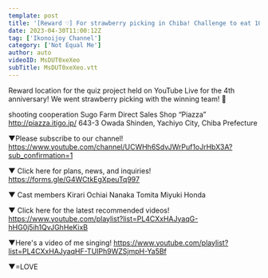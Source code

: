 ```yaml
---
template: post
title: '[Reward ♡] For strawberry picking in Chiba! Challenge to eat 100 pieces! ?'
date: 2023-04-30T11:00:12Z
tag: ['Ikonoijoy Channel']
category: ['Not Equal Me']
author: auto 
videoID: MsDUT0xeXeo
subTitle: MsDUT0xeXeo.vtt
---
```

Reward location for the quiz project held on YouTube Live for the 4th anniversary!
We went strawberry picking with the winning team! 🍓

shooting cooperation
Sugo Farm Direct Sales Shop “Piazza”
http://piazza.itigo.jp/
643-3 Owada Shinden, Yachiyo City, Chiba Prefecture

▼Please subscribe to our channel!
https://www.youtube.com/channel/UCWHh6SdvJWrPuf1oJrHbX3A?sub_confirmation=1

▼ Click here for plans, news, and inquiries!
https://forms.gle/G4WCtkEgXpeuTq997

▼ Cast members
Kirari Ochiai
Nanaka Tomita
Miyuki Honda

▼ Click here for the latest recommended videos!
https://www.youtube.com/playlist?list=PL4CXxHAJyaqG-hHG0j5ih1QvJGhHeKixB

▼Here's a video of me singing!
https://www.youtube.com/playlist?list=PL4CXxHAJyaqHF-TUIPh9WZSjmpH-Ya5Bf

▼=LOVE